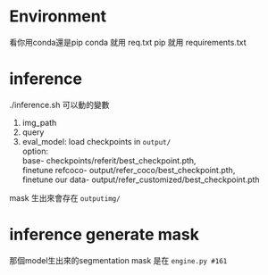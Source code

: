 # Environment
看你用conda還是pip
conda 就用 req.txt 
pip 就用 requirements.txt
# inference
./inference.sh
可以動的變數 
1. img_path
2. query
3. eval_model: load checkpoints in `output/`\
    option: \
    base- checkpoints/referit/best_checkpoint.pth,\
    finetune refcoco- output/refer_coco/best_checkpoint.pth, \
    finetune our data- output/refer_customized/best_checkpoint.pth

mask 生出來會存在 `outputimg/`

# inference generate mask
那個model生出來的segmentation mask 是在 `engine.py #161`
